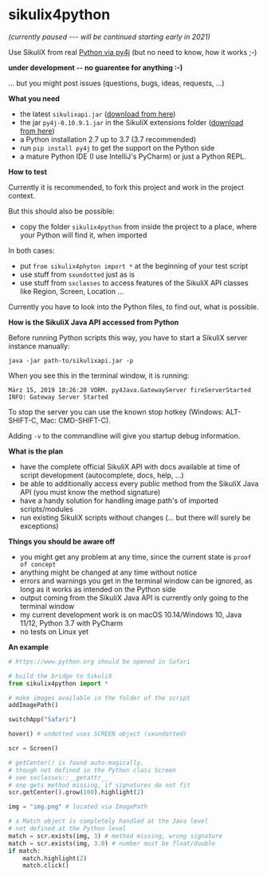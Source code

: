 # sikulix4python

*(currently paused --- will be continued starting early in 2021)*

Use SikuliX from real [Python via py4j](https://www.py4j.org) (but no need to know, how it works ;-)

**under development -- no guarentee for anything :-)**

... but you might post issues (questions, bugs, ideas, requests, ...)

**What you need**
 - the latest ``sikulixapi.jar`` ([download from here](https://raiman.github.io/SikuliX1/downloads.html))
 - the jar ``py4j-0.10.9.1.jar`` in the SikuliX extensions folder ([download from here](https://repo1.maven.org/maven2/net/sf/py4j/py4j/0.10.9.1/py4j-0.10.9.1.jar))
 - a Python installation 2.7 up to 3.7 (3.7 recommended)
 - run ``pip install py4j`` to get the support on the Python side
 - a mature Python IDE (I use IntelliJ's PyCharm) or just a Python REPL.
 
**How to test**

Currently it is recommended, to fork this project and work in the project context.

But this should also be possible:
 - copy the folder ``sikulix4python`` from inside the project to a place, where your Python will find it, when imported
 
In both cases:
 - put ``from sikulix4phyton import *`` at the beginning of your test script
 - use stuff from ``sxundotted`` just as is
 - use stuff from ``sxclasses`` to access features of the SikuliX API classes like Region, Screen, Location ...
 
Currently you have to look into the Python files, to find out, what is possible.

**How is the SikuliX Java API accessed from Python**

Before running Python scripts this way, you have to start a SikuliX server instance manually:

``java -jar path-to/sikulixapi.jar -p``

When you see this in the terminal window, it is running:

```
März 15, 2019 10:26:20 VORM. py4Java.GatewayServer fireServerStarted
INFO: Gateway Server Started
```

To stop the server you can use the known stop hotkey (Windows: ALT-SHIFT-C, Mac: CMD-SHIFT-C).

Adding ``-v`` to the commandline will give you startup debug information.

**What is the plan**
 - have the complete official SikuliX API with docs available at time of script development (autocomplete, docs, help, ...)
 - be able to additionally access every public method from the SikuliX Java API (you must know the method signature)
 - have a handy solution for handling image path's of imported scripts/modules
 - run existing SikuliX scripts without changes (... but there will surely be exceptions)
 
**Things you should be aware off**
- you might get any problem at any time, since the current state is ``proof of concept``
- anything might be changed at any time without notice
- errors and warnings you get in the terminal window can be ignored, as long as it works as intended on the Python side
- output coming from the SikuliX Java API is currently only going to the terminal window
- my current development work is on macOS 10.14/Windows 10, Java 11/12, Python 3.7 with PyCharm
- no tests on Linux yet

**An example**

``` python
# https://www.python.org should be opened in Safari

# build the bridge to SikuliX
from sikulix4python import *

# make images available in the folder of the script
addImagePath()

switchApp("Safari")

hover() # undotted uses SCREEN object (sxundotted)

scr = Screen()

# getCenter() is found auto-magically,
# though not defined in the Python class Screen
# see sxclasses::__getattr__
# one gets method missing, if signatures do not fit
scr.getCenter().grow(100).highlight(2)

img = "img.png" # located via ImagePath

# a Match object is completely handled at the Java level
# not defined at the Python level
match = scr.exists(img, 3) # method missing, wrong signature
match = scr.exists(img, 3.0) # number must be float/double
if match:
    match.highlight(2)
    match.click()
```
